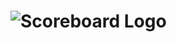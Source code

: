 # ![Scoreboard Logo](https://github.com/pyetrolucca/Scoreboard/assets/155236819/f1ab7eba-f8f6-4f10-8e86-d7dccc16c7c0)
